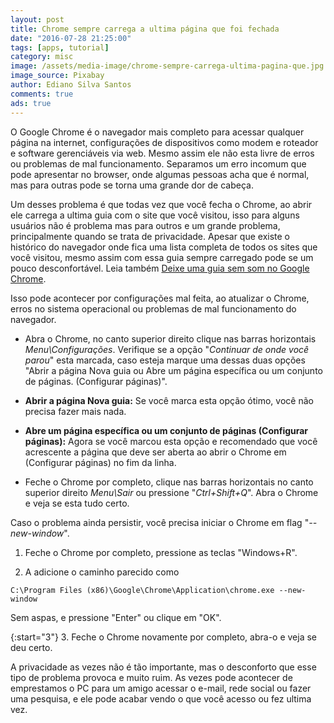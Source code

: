 ```yaml
---
layout: post
title: Chrome sempre carrega a ultima página que foi fechada
date: "2016-07-28 21:25:00"
tags: [apps, tutorial]
category: misc
image: /assets/media-image/chrome-sempre-carrega-ultima-pagina-que.jpg
image_source: Pixabay
author: Ediano Silva Santos
comments: true
ads: true
---
```


O Google Chrome é o navegador mais completo para acessar qualquer página na internet, configurações de dispositivos como modem e roteador e software gerenciáveis via web. Mesmo assim ele não esta livre de erros ou problemas de mal funcionamento. Separamos um erro incomum que pode apresentar no browser, onde algumas pessoas acha que é normal, mas para outras pode se torna uma grande dor de cabeça.

Um desses problema é que todas vez que você fecha o Chrome, ao abrir ele carrega a ultima guia com o site que você visitou, isso para alguns usuários não é problema mas para outros e um grande problema, principalmente quando se trata de privacidade. Apesar que existe o histórico do navegador onde fica uma lista completa de todos os sites que você visitou, mesmo assim com essa guia sempre carregado pode se um pouco desconfortável. Leia também <a href="http://www.insideblock.com/blog/deixe-uma-guia-sem-som-no-google-chrome.html" target="_blank">Deixe uma guia sem som no Google Chrome</a>.

Isso pode acontecer por configurações mal feita, ao atualizar o Chrome, erros no sistema operacional ou problemas de mal funcionamento do navegador.

* Abra o Chrome, no canto superior direito clique nas barras horizontais *Menu\Configurações*. Verifique se a opção "*Continuar de onde você parou*" esta marcada, caso esteja marque uma dessas duas opções "Abrir a página Nova guia ou Abre um página específica ou um conjunto de páginas. (Configurar páginas)".

* **Abrir a página Nova guia:** Se você marca esta opção ótimo, você não precisa fazer mais nada.

* **Abre um página específica ou um conjunto de páginas (Configurar páginas):** Agora se você marcou esta opção e recomendado que você acrescente a página que deve ser aberta ao abrir o Chrome em (Configurar páginas) no fim da linha.

* Feche o Chrome por completo, clique nas barras horizontais no canto superior direito *Menu\Sair* ou pressione "*Ctrl+Shift+Q*". Abra o Chrome e veja se esta tudo certo.

Caso o problema ainda persistir, você precisa iniciar o Chrome em flag "*--new-window*".

1. Feche o Chrome por completo, pressione as teclas "Windows+R".

2. A adicione o caminho parecido como

```
C:\Program Files (x86)\Google\Chrome\Application\chrome.exe --new-window
```

Sem aspas, e pressione "Enter" ou clique em "OK".

{:start="3"}
3. Feche o Chrome novamente por completo, abra-o e veja se deu certo.

A privacidade as vezes não é tão importante, mas o desconforto que esse tipo de problema provoca e muito ruim. As vezes pode acontecer de emprestamos o PC para um amigo acessar o e-mail, rede social ou fazer uma pesquisa, e ele pode acabar vendo o que você acesso ou fez ultima vez.